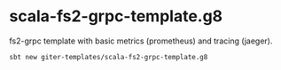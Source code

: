 # scala-fs2-grpc-template.g8

fs2-grpc template with basic metrics (prometheus) and tracing (jaeger).

```shell
sbt new giter-templates/scala-fs2-grpc-template.g8
```
